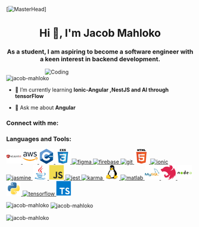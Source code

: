 [![MasterHead](google.com/imgres?imgurl=https%3A%2F%2Fcamo.githubusercontent.com%2F20b3ea7af0fce5d9509aba634117fd78992f54c56b63ef06244f8b02e3158a0d%2F68747470733a2f2f616c676f776f726b7375706c6f61642e73332e616d617a6f6e6177732e636f6d2f6e65772d616c676f776f726b732f77702d636f6e74656e742f75706c6f6164732f323031362f30352f31363130353130392f536f6674776172652d546573742d4d616e6167656d656e742e676966&tbnid=Wr1P-rhlE0q_aM&vet=12ahUKEwjr_sLI_M_-AhX5mScCHa-BATYQMygtegUIARDxAg..i&imgrefurl=https%3A%2F%2Fgithub.com%2Fdiegotomfurtado%2Fdiegotomfurtado&docid=QbZBK1iJt1DuRM&w=1098&h=539&q=gif%20images%20for%20software%20devs&ved=2ahUKEwjr_sLI_M_-AhX5mScCHa-BATYQMygtegUIARDxAg)]
<h1 align="center">Hi 👋, I'm Jacob Mahloko</h1>
<h3 align="center">As a student, I am aspiring to become a software engineer with a keen interest in backend development.</h3>
<img align="right" alt="Coding" width="400" src="https://google.com/imgres?imgurl=https%3A%2F%2Fcamo.githubusercontent.com%2F20b3ea7af0fce5d9509aba634117fd78992f54c56b63ef06244f8b02e3158a0d%2F68747470733a2f2f616c676f776f726b7375706c6f61642e73332e616d617a6f6e6177732e636f6d2f6e65772d616c676f776f726b732f77702d636f6e74656e742f75706c6f6164732f323031362f30352f31363130353130392f536f6674776172652d546573742d4d616e6167656d656e742e676966&tbnid=Wr1P-rhlE0q_aM&vet=12ahUKEwjr_sLI_M_-AhX5mScCHa-BATYQMygtegUIARDxAg..i&imgrefurl=https%3A%2F%2Fgithub.com%2Fdiegotomfurtado%2Fdiegotomfurtado&docid=QbZBK1iJt1DuRM&w=1098&h=539&q=gif%20images%20for%20software%20devs&ved=2ahUKEwjr_sLI_M_-AhX5mScCHa-BATYQMygtegUIARDxAg">
<p align="left"> <img src="https://komarev.com/ghpvc/?username=jacob-mahloko&label=Profile%20views&color=0e75b6&style=flat" alt="jacob-mahloko" /> </p>

- 🌱 I’m currently learning **Ionic-Angular ,NestJS and AI through tensorFlow**

- 💬 Ask me about **Angular**

<h3 align="left">Connect with me:</h3>
<p align="left">
</p>

<h3 align="left">Languages and Tools:</h3>
<p align="left"> <a href="https://angular.io" target="_blank" rel="noreferrer"> <img src="https://raw.githubusercontent.com/devicons/devicon/master/icons/angularjs/angularjs-original-wordmark.svg" alt="angularjs" width="40" height="40"/> </a> <a href="https://aws.amazon.com" target="_blank" rel="noreferrer"> <img src="https://raw.githubusercontent.com/devicons/devicon/master/icons/amazonwebservices/amazonwebservices-original-wordmark.svg" alt="aws" width="40" height="40"/> </a> <a href="https://www.w3schools.com/cpp/" target="_blank" rel="noreferrer"> <img src="https://raw.githubusercontent.com/devicons/devicon/master/icons/cplusplus/cplusplus-original.svg" alt="cplusplus" width="40" height="40"/> </a> <a href="https://www.w3schools.com/css/" target="_blank" rel="noreferrer"> <img src="https://raw.githubusercontent.com/devicons/devicon/master/icons/css3/css3-original-wordmark.svg" alt="css3" width="40" height="40"/> </a> <a href="https://www.figma.com/" target="_blank" rel="noreferrer"> <img src="https://www.vectorlogo.zone/logos/figma/figma-icon.svg" alt="figma" width="40" height="40"/> </a> <a href="https://firebase.google.com/" target="_blank" rel="noreferrer"> <img src="https://www.vectorlogo.zone/logos/firebase/firebase-icon.svg" alt="firebase" width="40" height="40"/> </a> <a href="https://git-scm.com/" target="_blank" rel="noreferrer"> <img src="https://www.vectorlogo.zone/logos/git-scm/git-scm-icon.svg" alt="git" width="40" height="40"/> </a> <a href="https://www.w3.org/html/" target="_blank" rel="noreferrer"> <img src="https://raw.githubusercontent.com/devicons/devicon/master/icons/html5/html5-original-wordmark.svg" alt="html5" width="40" height="40"/> </a> <a href="https://ionicframework.com" target="_blank" rel="noreferrer"> <img src="https://upload.wikimedia.org/wikipedia/commons/d/d1/Ionic_Logo.svg" alt="ionic" width="40" height="40"/> </a> <a href="https://jasmine.github.io/" target="_blank" rel="noreferrer"> <img src="https://www.vectorlogo.zone/logos/jasmine/jasmine-icon.svg" alt="jasmine" width="40" height="40"/> </a> <a href="https://www.java.com" target="_blank" rel="noreferrer"> <img src="https://raw.githubusercontent.com/devicons/devicon/master/icons/java/java-original.svg" alt="java" width="40" height="40"/> </a> <a href="https://developer.mozilla.org/en-US/docs/Web/JavaScript" target="_blank" rel="noreferrer"> <img src="https://raw.githubusercontent.com/devicons/devicon/master/icons/javascript/javascript-original.svg" alt="javascript" width="40" height="40"/> </a> <a href="https://jestjs.io" target="_blank" rel="noreferrer"> <img src="https://www.vectorlogo.zone/logos/jestjsio/jestjsio-icon.svg" alt="jest" width="40" height="40"/> </a> <a href="https://karma-runner.github.io/latest/index.html" target="_blank" rel="noreferrer"> <img src="https://raw.githubusercontent.com/detain/svg-logos/780f25886640cef088af994181646db2f6b1a3f8/svg/karma.svg" alt="karma" width="40" height="40"/> </a> <a href="https://www.linux.org/" target="_blank" rel="noreferrer"> <img src="https://raw.githubusercontent.com/devicons/devicon/master/icons/linux/linux-original.svg" alt="linux" width="40" height="40"/> </a> <a href="https://www.mathworks.com/" target="_blank" rel="noreferrer"> <img src="https://upload.wikimedia.org/wikipedia/commons/2/21/Matlab_Logo.png" alt="matlab" width="40" height="40"/> </a> <a href="https://www.mysql.com/" target="_blank" rel="noreferrer"> <img src="https://raw.githubusercontent.com/devicons/devicon/master/icons/mysql/mysql-original-wordmark.svg" alt="mysql" width="40" height="40"/> </a> <a href="https://nestjs.com/" target="_blank" rel="noreferrer"> <img src="https://raw.githubusercontent.com/devicons/devicon/master/icons/nestjs/nestjs-plain.svg" alt="nestjs" width="40" height="40"/> </a> <a href="https://nodejs.org" target="_blank" rel="noreferrer"> <img src="https://raw.githubusercontent.com/devicons/devicon/master/icons/nodejs/nodejs-original-wordmark.svg" alt="nodejs" width="40" height="40"/> </a> <a href="https://www.python.org" target="_blank" rel="noreferrer"> <img src="https://raw.githubusercontent.com/devicons/devicon/master/icons/python/python-original.svg" alt="python" width="40" height="40"/> </a> <a href="https://www.tensorflow.org" target="_blank" rel="noreferrer"> <img src="https://www.vectorlogo.zone/logos/tensorflow/tensorflow-icon.svg" alt="tensorflow" width="40" height="40"/> </a> <a href="https://www.typescriptlang.org/" target="_blank" rel="noreferrer"> <img src="https://raw.githubusercontent.com/devicons/devicon/master/icons/typescript/typescript-original.svg" alt="typescript" width="40" height="40"/> </a> </p>

<p><img align="left" src="https://github-readme-stats.vercel.app/api/top-langs?username=jacob-mahloko&show_icons=true&locale=en&layout=compact" alt="jacob-mahloko" /></p>

<p>&nbsp;<img align="center" src="https://github-readme-stats.vercel.app/api?username=jacob-mahloko&show_icons=true&locale=en" alt="jacob-mahloko" /></p>

<p><img align="center" src="https://github-readme-streak-stats.herokuapp.com/?user=jacob-mahloko&" alt="jacob-mahloko" /></p>

